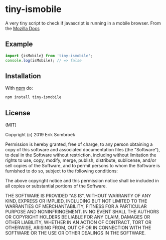 # tiny-ismobile
A very tiny script to check if javascript is running in a mobile browser. From the [Mozilla Docs](https://developer.mozilla.org/en-US/docs/Web/HTTP/Browser_detection_using_the_user_agent)

## Example

```js
import {isMobile} from 'tiny-ismobile';
console.log(isMobile); // => false
```

## Installation

With [npm](https://npmjs.org) do:

```bash
npm install tiny-ismobile
```

## License

(MIT)

Copyright (c) 2019 Erik Sombroek

Permission is hereby granted, free of charge, to any person obtaining a copy of
this software and associated documentation files (the "Software"), to deal in
the Software without restriction, including without limitation the rights to
use, copy, modify, merge, publish, distribute, sublicense, and/or sell copies
of the Software, and to permit persons to whom the Software is furnished to do
so, subject to the following conditions:

The above copyright notice and this permission notice shall be included in all
copies or substantial portions of the Software.

THE SOFTWARE IS PROVIDED "AS IS", WITHOUT WARRANTY OF ANY KIND, EXPRESS OR
IMPLIED, INCLUDING BUT NOT LIMITED TO THE WARRANTIES OF MERCHANTABILITY,
FITNESS FOR A PARTICULAR PURPOSE AND NONINFRINGEMENT. IN NO EVENT SHALL THE
AUTHORS OR COPYRIGHT HOLDERS BE LIABLE FOR ANY CLAIM, DAMAGES OR OTHER
LIABILITY, WHETHER IN AN ACTION OF CONTRACT, TORT OR OTHERWISE, ARISING FROM,
OUT OF OR IN CONNECTION WITH THE SOFTWARE OR THE USE OR OTHER DEALINGS IN THE
SOFTWARE.
